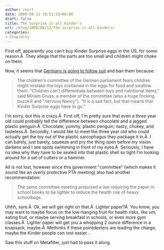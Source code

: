 ```yaml
---
author: court
date: 2008-08-12 19:51:53+00:00
draft: false
title: The Surprise is all Kinder's
url: /blog/2008/08/12/the-surprise-is-all-kinders/
categories:
- Stupidity
---
```


First off, apparently you can't buy Kinder Surprise eggs in the US, for some reason.Â  They allege that the parts are too small and children might choke on them.

Now, it seems that [Germany is going to follow suit](http://www.guardian.co.uk/world/2008/aug/08/germany.foodanddrink) and ban them because:


<blockquote>The children's committee of the German parliament fears children might mistake the toys contained in the eggs for food and swallow them.
"Children can't differentiate between toys and nutritional items," said Miriam Gruss, a member of the committee (also a huge fricking buzzkill and "nervous Nancy"). "It is a sad fact, but that means that Kinder Surprise eggs have to go."</blockquote>


I'm sorry, but this is crazy.Â  First off, I'm pretty sure that even a three year old could probably tell the difference between chocolate and a jagged plastic penguin.Â  Chocolate; yummy, plastic penguin; nasty, chokey, and tasteless.Â  Secondly, I would like to meet the three year old who could actually get the toy out of the plastic sarcophagus they package it in.Â  I can barely, just barely, squeeze and pry the thing open before my vision darkens and I see spots swimming in front of my eyes.Â  Seriously, I have no idea why they have to be sealed into that plastic shell so tight I'm looking around for a set of cutters or a hammer.

All is not lost, however since this government "committee" (which makes it sound like an overly protective PTA meeting) also had another recommendation:


<blockquote>The same committee meeting proposed a law requiring the paper in school books to be lighter to reduce the health risk of heavy schoolbags.</blockquote>


Uhhh, sure.Â  Ok, we will get right on that.Â  Lighter paper?Â  You know, you may want to maybe focus on the low-hanging fruit for health risks, like um, eating fruit, or maybe serving breakfast in schools, or even more gym classes.Â  Lighter paper will get you a whopping 2 ounce difference in a knapsack, maybe.Â  Methinks if these pointdexters are leading the charge, maybe the Kinder people can rest easier...

Saw this stuff on Metafilter, just had to pass it along.

